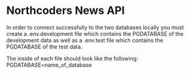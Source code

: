 # Northcoders News API

In order to connect successfully to the two databases locally you must create a .env.development file which contains the PGDATABASE of the development data as well as a .env.test file which contains the PGDATABASE of the test data.

The inside of each file should look like the following:
PGDATABASE=name_of_database